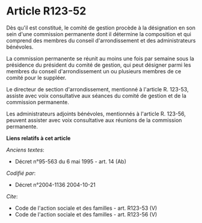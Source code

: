 # Article R123-52

Dès qu'il est constitué, le comité de gestion procède à la désignation en son sein d'une commission permanente dont il
détermine la composition et qui comprend des membres du conseil d'arrondissement et des administrateurs bénévoles. 

La commission permanente se réunit au moins une fois par semaine sous la présidence du président du comité de gestion, qui
peut désigner parmi les membres du conseil d'arrondissement un ou plusieurs membres de ce comité pour le suppléer. 

Le directeur de section d'arrondissement, mentionné à l'article R. 123-53, assiste avec voix consultative aux séances du
comité de gestion et de la commission permanente. 

Les administrateurs adjoints bénévoles, mentionnés à l'article R. 123-56, peuvent assister avec voix consultative aux
réunions de la commission permanente.

**Liens relatifs à cet article**

_Anciens textes_:

  - Décret n°95-563 du 6 mai 1995 - art. 14 (Ab)

_Codifié par_:

  - Décret n°2004-1136 2004-10-21

_Cite_:

  - Code de l'action sociale et des familles - art. R123-53 (V)
  - Code de l'action sociale et des familles - art. R123-56 (V)

